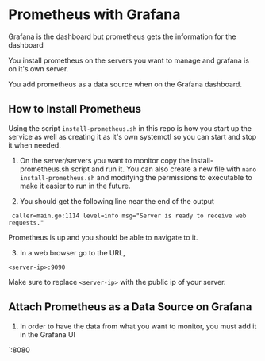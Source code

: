 # Prometheus with Grafana

Grafana is the dashboard but prometheus gets the information for the dashboard

You install prometheus on the servers you want to manage and grafana is on it's own server. 

You add prometheus as a data source when on the Grafana dashboard.

## How to Install Prometheus

Using the script `install-prometheus.sh` in this repo is how you start up the service as well as creating it as it's own systemctl so you can start and stop it when needed.

1. On the server/servers you want to monitor copy the install-prometheus.sh script and run it. You can also create a new file with `nano install-prometheus.sh` and modifying the permissions to executable to make it easier to run in the future.

2. You should get the following line near the end of the output

` caller=main.go:1114 level=info msg="Server is ready to receive web requests."`

Prometheus is up and you should be able to navigate to it.

3. In a web browser go to the URL,

`<server-ip>:9090`

Make sure to replace `<server-ip>` with the public ip of your server.

## Attach Prometheus as a Data Source on Grafana

1. In order to have the data from what you want to monitor, you must add it in the Grafana UI

`<server-ip>:8080

